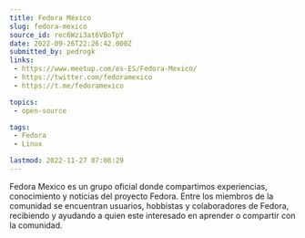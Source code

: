 ```yaml
---
title: Fedora México
slug: fedora-mexico
source_id: rec6Wzi3at6VBoTpY
date: 2022-09-26T22:26:42.000Z
submitted_by: pedrogk
links: 
 - https://www.meetup.com/es-ES/Fedora-Mexico/
 - https://twitter.com/fedoramexico
 - https://t.me/fedoramexico

topics: 
 - open-source

tags: 
 - Fedora
 - Linux

lastmod: 2022-11-27 07:08:29
---
```


Fedora Mexico es un grupo oficial donde compartimos experiencias, conocimiento y noticias del proyecto Fedora. Entre los miembros de la comunidad se encuentran usuarios, hobbistas y colaboradores de Fedora, recibiendo y ayudando a quien este interesado en aprender o compartir con la comunidad.
